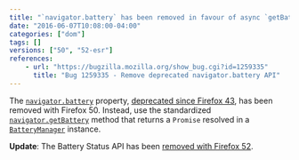 ```yaml
---
title: "`navigator.battery` has been removed in favour of async `getBattery` method"
date: "2016-06-07T10:08:00-04:00"
categories: ["dom"]
tags: []
versions: ["50", "52-esr"]
references:
    - url: "https://bugzilla.mozilla.org/show_bug.cgi?id=1259335"
      title: "Bug 1259335 - Remove deprecated navigator.battery API"
---
```

The [`navigator.battery`](https://developer.mozilla.org/docs/Web/API/Navigator/battery) property, [deprecated since Firefox 43](https://www.fxsitecompat.dev/en-CA/docs/2015/navigator-battery-has-been-deprecated-in-favour-of-async-getbattery-method/), has been removed with Firefox 50. Instead, use the standardized [`navigator.getBattery`](https://developer.mozilla.org/docs/Web/API/Navigator/getBattery) method that returns a `Promise` resolved in a [`BatteryManager`](https://developer.mozilla.org/docs/Web/API/BatteryManager) instance.

**Update**: The Battery Status API has been [removed with Firefox 52](https://www.fxsitecompat.dev/en-CA/docs/2016/battery-status-api-has-been-removed/).

